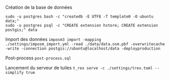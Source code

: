 

Création de la base de données
```
sudo -u postgres bash -c "createdb -E UTF8 -T template0 -O ubuntu data;"
sudo -u postgres psql -c "CREATE extension hstore; CREATE extension postgis;" data
```
Import des données
`imposm3 import -mapping ./settings/imposm_import.yml -read ./data/data.osm.pbf -overwritecache -write -connection postgis://ubuntu@localhost/data -deployproduction `

Post-process 
`post-process.sql`

Lancement du serveur de tuiles
`t_rex serve -c ./settings/trex.toml --simplify true`

